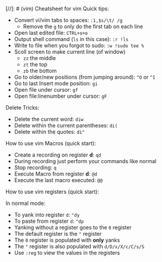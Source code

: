[//]: # (vim) Cheatsheet for vim
Quick tips:

- Convert vi/vim tabs to spaces: `:1,$s/\t/ /g`
    - Remove the `g` to only do the first tab on each line
- Open last edited file: `CTRL+o+o`
- Output shell command (`ls` in this case): `:r !ls`
- Write to file when you forgot to sudo: `:w !sudo tee %`
- Scoll screen to make current line (of window)
    - `zz` the middle
    - `zt` the top
    - `zb` the bottom
- Go to older/new positions (from jumping around): `^O` or `^I`
- Go to last Insert mode position: `gi`
- Open file under cursor: `gf`
- Open file:linenumber under cursor: `gF`

Delete Tricks:

- Delete the current word: `diw`
- Delete within the current parentheses: `di(`
- Delete within the quotes: `di"`

How to use vim Macros (quick start):

- Create a recording on register **d**: `qd`
- During recording just perform your commands like normal
- Stop recording: `q`
- Execute Macro from register **d**: `@d`
- Execute the last macro executed: `@@`

How to use vim registers (quick start):

In normal mode:

- To yank into register `d`: `"dy`
- To paste from register `d`: `"dp`
- Yanking without a register goes to the `0` register
- The default register is the `"` register
- The `0` register is populated with **only** yanks
- The `"` register is also populated with `d/D/x/X/c/C/s/S`
- Use `:reg` to view the values in the registers
